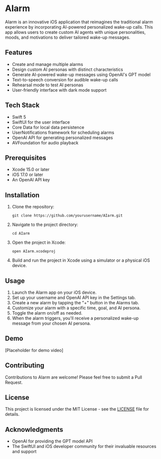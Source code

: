 # AIarm

AIarm is an innovative iOS application that reimagines the traditional alarm experience by incorporating AI-powered personalized wake-up calls. This app allows users to create custom AI agents with unique personalities, moods, and motivations to deliver tailored wake-up messages.

## Features

- Create and manage multiple alarms
- Design custom AI personas with distinct characteristics
- Generate AI-powered wake-up messages using OpenAI's GPT model
- Text-to-speech conversion for audible wake-up calls
- Rehearsal mode to test AI personas
- User-friendly interface with dark mode support

## Tech Stack

- Swift 5
- SwiftUI for the user interface
- Core Data for local data persistence
- UserNotifications framework for scheduling alarms
- OpenAI API for generating personalized messages
- AVFoundation for audio playback

## Prerequisites

- Xcode 15.0 or later
- iOS 17.0 or later
- An OpenAI API key

## Installation

1. Clone the repository:
   ```
   git clone https://github.com/yourusername/AIarm.git
   ```

2. Navigate to the project directory:
   ```
   cd AIarm
   ```

3. Open the project in Xcode:
   ```
   open AIarm.xcodeproj
   ```

4. Build and run the project in Xcode using a simulator or a physical iOS device.

## Usage

1. Launch the AIarm app on your iOS device.
2. Set up your username and OpenAI API key in the Settings tab.
3. Create a new alarm by tapping the "+" button in the Alarms tab.
4. Customize your alarm with a specific time, goal, and AI persona.
5. Toggle the alarm on/off as needed.
6. When the alarm triggers, you'll receive a personalized wake-up message from your chosen AI persona.

## Demo

[Placeholder for demo video]

## Contributing

Contributions to AIarm are welcome! Please feel free to submit a Pull Request.

## License

This project is licensed under the MIT License - see the [LICENSE](LICENSE) file for details.

## Acknowledgments

- OpenAI for providing the GPT model API
- The SwiftUI and iOS developer community for their invaluable resources and support


